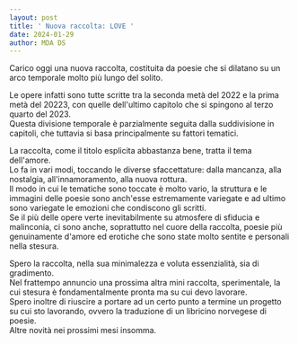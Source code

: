 ```yaml
---
layout: post
title: ' Nuova raccolta: LOVE '
date: 2024-01-29
author: MDA DS
---
```

Carico oggi una nuova raccolta, costituita da poesie che si dilatano su un arco temporale molto più lungo del solito.         

Le opere infatti sono tutte scritte tra la seconda metà del 2022 e la prima metà del 20223, con quelle dell'ultimo capitolo che si spingono al terzo quarto del 2023.      
Questa divisione temporale è parzialmente seguita dalla suddivisione in capitoli, che tuttavia si basa principalmente su fattori tematici.         

La raccolta, come il titolo esplicita abbastanza bene, tratta il tema dell'amore.      
Lo fa in vari modi, toccando le diverse sfaccettature: dalla mancanza, alla nostalgia, all'innamoramento, alla nuova rottura.     
Il modo in cui le tematiche sono toccate è molto vario, la struttura e le immagini delle poesie sono anch'esse estremamente variegate e ad ultimo sono variegate le emozioni che condiscono gli scritti.       
Se il più delle opere verte inevitabilmente su atmosfere di sfiducia e malinconia, ci sono anche, soprattutto nel cuore della raccolta, poesie più genuinamente d'amore ed erotiche che sono state molto sentite e personali nella stesura.      

Spero la raccolta, nella sua minimalezza e voluta essenzialità, sia di gradimento.       
Nel frattempo annuncio una prossima altra mini raccolta, sperimentale, la cui stesura è fondamentalmente pronta ma su cui devo lavorare.     
Spero inoltre di riuscire a portare ad un certo punto a termine un progetto su cui sto lavorando, ovvero la traduzione di un libricino norvegese di poesie.     
Altre novità nei prossimi mesi insomma.